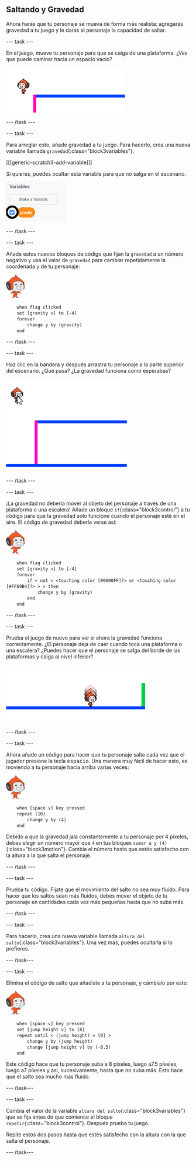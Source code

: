 ## Saltando y Gravedad

Ahora harás que tu personaje se mueva de forma más realista: agregarás gravedad a tu juego y le darás al personaje la capacidad de saltar.

\--- task \---

En el juego, mueve tu personaje para que se caiga de una plataforma. ¿Ves que puede caminar hacia un espacio vacío?

![captura de pantalla](images/dodge-no-gravity.png)

\--- /task \---

\--- task \---

Para arreglar esto, añade gravedad a tu juego. Para hacerlo, crea una nueva variable llamada `gravedad`{:class="block3variables"}.

[[[generic-scratch3-add-variable]]]

Si quieres, puedes ocultar esta variable para que no salga en el escenario.

![captura de pantalla](images/dodge-gravity-annotated.png)

\--- /task \---

\--- task \---

Añade estos nuevos bloques de código que fijan la `gravedad` a un número negativo y usa el valor de `gravedad` para cambiar repetidamente la coordenada y de tu personaje:

![objeto pico caminando](images/pico_walking_sprite.png)

```blocks3
    when flag clicked
    set [gravity v] to [-4]
    forever
        change y by (gravity)
    end
```

\--- /task \---

\--- task \---

Haz clic en la bandera y después arrastra tu personaje a la parte superior del escenario. ¿Qué pasa? ¿La gravedad funciona como esperabas?

![captura de pantalla](images/dodge-gravity-drag.png)

\--- /task \---

\--- task \---

¡La gravedad no debería mover al objeto del personaje a través de una plataforma o una escalera! Añade un bloque `if`{:class="block3control"} a tu código para que la gravedad solo funcione cuando el personaje esté en el aire. El código de gravedad debería verse así:

![objeto pico caminando](images/pico_walking_sprite.png)

```blocks3
    when flag clicked
    set [gravity v] to [-4]
    forever
        if < not < <touching color [#0000FF]?> or <touching color [#FF69B4]?> > > then
            change y by (gravity)
        end
    end
```

\--- /task \---

\--- task \---

Prueba el juego de nuevo para ver si ahora la gravedad funciona correctamente. ¿El personaje deja de caer cuando toca una plataforma o una escalera? ¿Puedes hacer que el personaje se salga del borde de las plataformas y caiga al nivel inferior?

![captura de pantalla](images/dodge-gravity-test.png)

\--- /task \---

\--- task \---

Ahora añade un código para hacer que tu personaje salte cada vez que el jugador presione la tecla <kbd>espacio</kbd>. Una manera muy fácil de hacer esto, es moviendo a tu personaje hacia arriba varias veces:

![objeto pico caminando](images/pico_walking_sprite.png)

```blocks3
    when [space v] key pressed
    repeat (10)
        change y by (4)
    end
```

Debido a que la gravedad jala constantemente a tu personaje por 4 píxeles, debes elegir un número mayor que `4` en tus bloques `sumar a y (4)`{:class="block3motion"}. Cambia el número hasta que estés satisfecho con la altura a la que salta el personaje.

\--- /task \---

\--- task \---

Prueba tu código. Fíjate que el movimiento del salto no sea muy fluido. Para hacer que los saltos sean más fluidos, debes mover el objeto de tu personaje en cantidades cada vez más pequeñas hasta que no suba más.

\--- /task \---

\--- task \---

Para hacerlo, crea una nueva variable llamada `altura del salto`{:class="block3variables"}. Una vez más, puedes ocultarla si lo prefieres.

\--- /task\---

\--- task \---

Elimina el código de salto que añadiste a tu personaje, y cámbialo por este:

![objeto pico caminando](images/pico_walking_sprite.png)

```blocks3
    when [space v] key pressed
    set [jump height v] to [8]
    repeat until < (jump height) = [0] >
        change y by (jump height)
        change [jump height v] by (-0.5)
    end
```

Este código hace que tu personaje suba a 8 píxeles, luego a7.5 píxeles, luego a7 píxeles y así, sucesivamente, hasta que no suba más. Esto hace que el salto sea mucho más fluido.

\--- /task\---

\--- task \---

Cambia el valor de la variable `altura del salto`{:class="block3variables"} que se fija antes de que comience el bloque `repetir`{:class="block3control"}. Después prueba tu juego.

Repite estos dos pasos hasta que estés satisfecho con la altura con la que salta el personaje.

\--- /task\---
